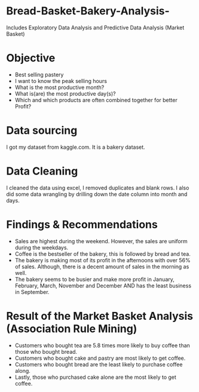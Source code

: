 # Bread-Basket-Bakery-Analysis-
Includes Exploratory Data Analysis and Predictive Data Analysis (Market Basket)

# Objective
- Best selling pastery
- I want to know the peak selling hours
- What is the most productive month?
- What is(are) the most productive day(s)?
- Which and which products are often combined together for better Profit?

# Data sourcing
I got my dataset from kaggle.com. It is a bakery dataset.

# Data Cleaning
I cleaned the data using excel, I removed duplicates and blank rows. I also did some data wrangling by drilling down the date column into month and days. 

# Findings & Recommendations
- Sales are highest during the weekend. However, the sales are uniform during the weekdays.
- Coffee is the bestseller of the bakery, this is followed by bread and tea.
- The bakery is making most of its profit in the afternoons with over 56% of sales. Although, there is a decent amount of sales in the morning as well.
- The bakery seems to be busier and make more profit in January, February, March, November and December AND has the least business in September.

# Result of the Market Basket Analysis (Association Rule Mining)
- Customers who bought tea are 5.8 times more likely to buy coffee than those who bought bread.
- Customers who bought cake and pastry are most likely to get coffee.
- Customers who bought bread are the least likely to purchase coffee along.
-  Lastly, those who purchased cake alone are the most likely to get coffee.
